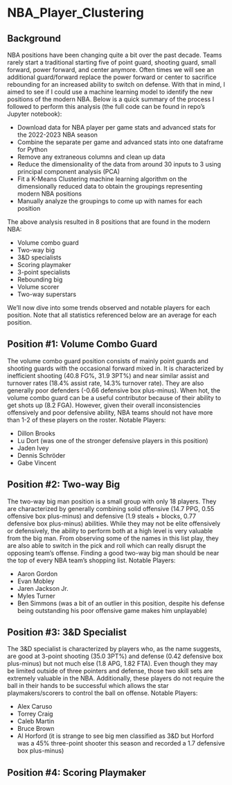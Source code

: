 # NBA_Player_Clustering

## Background
NBA positions have been changing quite a bit over the past decade. Teams rarely start a traditional starting five of point guard, shooting guard, small forward, power forward, and center anymore. Often times we will see an additional guard/forward replace the power forward or center to sacrifice rebounding for an increased ability to switch on defense. With that in mind, I aimed to see if I could use a machine learning model to identify the new positions of the modern NBA. Below is a quick summary of the process I followed to perform this analysis (the full code can be found in repo’s Jupyter notebook): 
- Download data for NBA player per game stats and advanced stats for the 2022-2023 NBA season
- Combine the separate per game and advanced stats into one dataframe for Python
- Remove any extraneous columns and clean up data
- Reduce the dimensionality of the data from around 30 inputs to 3 using principal component analysis (PCA)
- Fit a K-Means Clustering machine learning algorithm on the dimensionally reduced data to obtain the groupings representing modern NBA     positions
- Manually analyze the groupings to come up with names for each position

The above analysis resulted in 8 positions that are found in the modern NBA:
- Volume combo guard
- Two-way big 
- 3&D specialists
- Scoring playmaker
- 3-point specialists
- Rebounding big 
- Volume scorer
- Two-way superstars

We’ll now dive into some trends observed and notable players for each position. Note that all statistics referenced below are an average for each position.

## Position #1: Volume Combo Guard
The volume combo guard position consists of mainly point guards and shooting guards with the occasional forward mixed in. It is characterized by inefficient shooting (40.8 FG%, 31.9 3PT%) and near similar assist and turnover rates (18.4% assist rate, 14.3% turnover rate). They are also generally poor defenders (-0.66 defensive box plus-minus). When hot, the volume combo guard can be a useful contributor because of their ability to get shots up (8.2 FGA). However, given their overall inconsistencies offensively and poor defensive ability, NBA teams should not have more than 1-2 of these players on the roster. 
Notable Players:
- Dillon Brooks
- Lu Dort (was one of the stronger defensive players in this position)
- Jaden Ivey
- Dennis Schröder
- Gabe Vincent

## Position #2: Two-way Big
The two-way big man position is a small group with only 18 players. They are characterized by generally combining solid offensive (14.7 PPG, 0.55 offensive box plus-minus) and defensive (1.9 steals + blocks, 0.77 defensive box plus-minus) abilities. While they may not be elite offensively or defensively, the ability to perform both at a high level is very valuable from the big man. From observing some of the names in this list play, they are also able to switch in the pick and roll which can really disrupt the opposing team’s offense. Finding a good two-way big man should be near the top of every NBA team’s shopping list.
Notable Players:
- Aaron Gordon
- Evan Mobley
- Jaren Jackson Jr.
- Myles Turner
- Ben Simmons (was a bit of an outlier in this position, despite his defense being outstanding his poor offensive game makes him            unplayable)

## Position #3: 3&D Specialist
The 3&D specialist is characterized by players who, as the name suggests, are good at 3-point shooting (35.0 3PT%) and defense (0.42 defensive box plus-minus) but not much else (1.8 APG, 1.82 FTA). Even though they may be limited outside of three pointers and defense, those two skill sets are extremely valuable in the NBA. Additionally, these players do not require the ball in their hands to be successful which allows the star playmakers/scorers to control the ball on offense.
Notable Players:
- Alex Caruso
- Torrey Craig
- Caleb Martin
- Bruce Brown
- Al Horford (it is strange to see big men classified as 3&D but Horford was a 45% three-point shooter this season and recorded a 1.7       defensive box plus-minus)

## Position #4: Scoring Playmaker

